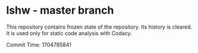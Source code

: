 # lshw - master branch

This repository contains frozen state of the repository.
Its history is cleared. It is used only for static code
analysis with Codacy.

Commit Time: 1704785841
